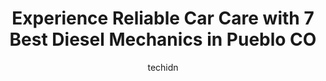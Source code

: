 ---
layout: ampstory
image: https://images.unsplash.com/photo-1636325781667-1bf90ed57efc?ixlib=rb-4.0.3&ixid=MnwxMjA3fDB8MHxwaG90by1wYWdlfHx8fGVufDB8fHx8&auto=format&fit=crop&w=640&h=853&q=80
author: techidn
featured: false
description: When it comes to finding reliable automotive experts in Pueblo CO, USA, look no further than the 7 best Diesel Mechanic in the area. With their exceptional skills and dedication to providing
title: Experience Reliable Car Care with 7 Best Diesel Mechanics in Pueblo CO
cover:
   title: Experience Reliable Car Care with 7 Best Diesel Mechanics in Pueblo CO
   subtitle: Rickpate
   background: https://images.unsplash.com/photo-1636325781667-1bf90ed57efc?ixlib=rb-4.0.3&ixid=MnwxMjA3fDB8MHxwaG90by1wYWdlfHx8fGVufDB8fHx8&auto=format&fit=crop&w=640&h=853&q=80

pages: 
 - layout: thirds
   top: <h1>#1 Wicked Rigs</h1>
   bottom: "<p>WOW is all I can say about wicked rigs, amazing work with outstanding customer service. Wicked Rigs will be the only place I go to get my pickup worked. Oh almost forgot </p>"
   background: https://www.knot35.com/toplist/wp-content/uploads/2023/06/best-diesel-mechanic-1-in-pueblo-co-1685833281.jpeg
   backgroundblur: true
 - layout: thirds
   top: <h1>#2 Hinkles Fleet & Auto</h1>
   bottom: "<p>601 E 8th St, Pueblo, CO 81001, United States</p>"
   background: https://www.knot35.com/toplist/wp-content/uploads/2023/06/best-diesel-mechanic-2-in-pueblo-co-1685833281.jpeg
   cta:
      link: https://www.knot35.com/toplist/experience-reliable-car-care-with-7-best-diesel-mechanics-in-pueblo-co/
      text: Experience Reliable Car Care with 7 Best Diesel Mechanics in Pueblo CO
 - layout: thirds
   top: <h1>#3 Rowdy Performance And Machine Formally Fettys Automotive</h1>
   bottom: "<p>1901 W 18th St, Pueblo, CO 81003, United States</p>"
   background: https://www.knot35.com/toplist/wp-content/uploads/2023/06/best-diesel-mechanic-3-in-pueblo-co-1685833282.jpeg
   cta:
      link: https://www.knot35.com/toplist/experience-reliable-car-care-with-7-best-diesel-mechanics-in-pueblo-co/
      text: Experience Reliable Car Care with 7 Best Diesel Mechanics in Pueblo CO
 - layout: thirds
   top: <h1>#4 Optimal Diesel</h1>
   bottom: "<p>2907 Broadmoor Rd C, Pueblo, CO 81004, United States</p>"
   background: https://images.unsplash.com/photo-1580610447943-1bfbef5efe07?ixlib=rb-4.0.3&ixid=MnwxMjA3fDB8MHxwaG90by1wYWdlfHx8fGVufDB8fHx8&auto=format&fit=crop&w=640&h=853&q=80
   cta:
      link: https://www.knot35.com/toplist/experience-reliable-car-care-with-7-best-diesel-mechanics-in-pueblo-co/
      text: Experience Reliable Car Care with 7 Best Diesel Mechanics in Pueblo CO
 - layout: thirds
   top: <h1>#5 Minkler Diesel Repair LLC</h1>
   bottom: "<p>30450 CO-96, Pueblo, CO 81006, United States</p>"
   background: https://images.unsplash.com/photo-1522441815192-d9f04eb0615c?ixlib=rb-4.0.3&ixid=MnwxMjA3fDB8MHxwaG90by1wYWdlfHx8fGVufDB8fHx8&auto=format&fit=crop&w=640&h=853&q=80
   cta:
      link: https://www.knot35.com/toplist/experience-reliable-car-care-with-7-best-diesel-mechanics-in-pueblo-co/
      text: Experience Reliable Car Care with 7 Best Diesel Mechanics in Pueblo CO
 - layout: thirds
   top: <h1>#6 TheFiST Performance LLC</h1>
   bottom: "<p>2628 6th Ave, Pueblo, CO 81003, United States</p>"
   background: https://images.unsplash.com/photo-1557672172-298e090bd0f1?ixlib=rb-4.0.3&ixid=MnwxMjA3fDB8MHxwaG90by1wYWdlfHx8fGVufDB8fHx8&auto=format&fit=crop&w=640&h=853&q=80
   cta:
      link: https://www.knot35.com/toplist/experience-reliable-car-care-with-7-best-diesel-mechanics-in-pueblo-co/
      text: Experience Reliable Car Care with 7 Best Diesel Mechanics in Pueblo CO
 - layout: thirds
   top: <h1>#7 TNT Repair & Service</h1>
   bottom: "<p>215 Santa Fe Dr, Pueblo, CO 81006, United States</p>"
   background: https://images.unsplash.com/photo-1632260260864-caf7fde5ec36?ixlib=rb-4.0.3&ixid=MnwxMjA3fDB8MHxwaG90by1wYWdlfHx8fGVufDB8fHx8&auto=format&fit=crop&w=640&h=853&q=80
   cta:
      link: https://www.knot35.com/toplist/experience-reliable-car-care-with-7-best-diesel-mechanics-in-pueblo-co/
      text: Experience Reliable Car Care with 7 Best Diesel Mechanics in Pueblo CO
 - layout: thirds
   middle: Continue reading...
   background: https://images.unsplash.com/photo-1462556791646-c201b8241a94?ixlib=rb-4.0.3&ixid=MnwxMjA3fDB8MHxwaG90by1wYWdlfHx8fGVufDB8fHx8&auto=format&fit=crop&w=640&h=853&q=80
   cta:
      link: https://www.knot35.com/toplist/experience-reliable-car-care-with-7-best-diesel-mechanics-in-pueblo-co/
      text: Experience Reliable Car Care with 7 Best Diesel Mechanics in Pueblo CO
      
---